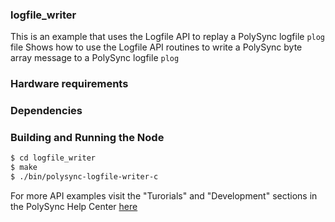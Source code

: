 ### logfile_writer
This is an example that uses the Logfile API to replay a PolySync logfile `plog` file
Shows how to use the Logfile API routines to write a PolySync byte array message to a PolySync logfile `plog`

### Hardware requirements

### Dependencies

### Building and Running the Node
```bash
$ cd logfile_writer
$ make
$ ./bin/polysync-logfile-writer-c 
```

For more API examples visit the "Turorials" and "Development" sections in the PolySync Help Center [here](https://help.polysync.io/articles/)
